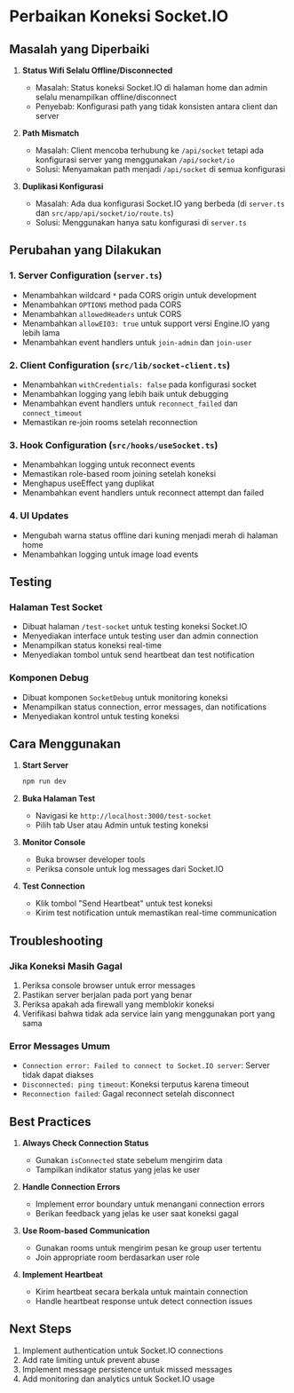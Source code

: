 # Perbaikan Koneksi Socket.IO

## Masalah yang Diperbaiki

1. **Status Wifi Selalu Offline/Disconnected**
   - Masalah: Status koneksi Socket.IO di halaman home dan admin selalu menampilkan offline/disconnect
   - Penyebab: Konfigurasi path yang tidak konsisten antara client dan server

2. **Path Mismatch**
   - Masalah: Client mencoba terhubung ke `/api/socket` tetapi ada konfigurasi server yang menggunakan `/api/socket/io`
   - Solusi: Menyamakan path menjadi `/api/socket` di semua konfigurasi

3. **Duplikasi Konfigurasi**
   - Masalah: Ada dua konfigurasi Socket.IO yang berbeda (di `server.ts` dan `src/app/api/socket/io/route.ts`)
   - Solusi: Menggunakan hanya satu konfigurasi di `server.ts`

## Perubahan yang Dilakukan

### 1. Server Configuration (`server.ts`)
- Menambahkan wildcard `*` pada CORS origin untuk development
- Menambahkan `OPTIONS` method pada CORS
- Menambahkan `allowedHeaders` untuk CORS
- Menambahkan `allowEIO3: true` untuk support versi Engine.IO yang lebih lama
- Menambahkan event handlers untuk `join-admin` dan `join-user`

### 2. Client Configuration (`src/lib/socket-client.ts`)
- Menambahkan `withCredentials: false` pada konfigurasi socket
- Menambahkan logging yang lebih baik untuk debugging
- Menambahkan event handlers untuk `reconnect_failed` dan `connect_timeout`
- Memastikan re-join rooms setelah reconnection

### 3. Hook Configuration (`src/hooks/useSocket.ts`)
- Menambahkan logging untuk reconnect events
- Memastikan role-based room joining setelah koneksi
- Menghapus useEffect yang duplikat
- Menambahkan event handlers untuk reconnect attempt dan failed

### 4. UI Updates
- Mengubah warna status offline dari kuning menjadi merah di halaman home
- Menambahkan logging untuk image load events

## Testing

### Halaman Test Socket
- Dibuat halaman `/test-socket` untuk testing koneksi Socket.IO
- Menyediakan interface untuk testing user dan admin connection
- Menampilkan status koneksi real-time
- Menyediakan tombol untuk send heartbeat dan test notification

### Komponen Debug
- Dibuat komponen `SocketDebug` untuk monitoring koneksi
- Menampilkan status connection, error messages, dan notifications
- Menyediakan kontrol untuk testing koneksi

## Cara Menggunakan

1. **Start Server**
   ```bash
   npm run dev
   ```

2. **Buka Halaman Test**
   - Navigasi ke `http://localhost:3000/test-socket`
   - Pilih tab User atau Admin untuk testing koneksi

3. **Monitor Console**
   - Buka browser developer tools
   - Periksa console untuk log messages dari Socket.IO

4. **Test Connection**
   - Klik tombol "Send Heartbeat" untuk test koneksi
   - Kirim test notification untuk memastikan real-time communication

## Troubleshooting

### Jika Koneksi Masih Gagal
1. Periksa console browser untuk error messages
2. Pastikan server berjalan pada port yang benar
3. Periksa apakah ada firewall yang memblokir koneksi
4. Verifikasi bahwa tidak ada service lain yang menggunakan port yang sama

### Error Messages Umum
- `Connection error: Failed to connect to Socket.IO server`: Server tidak dapat diakses
- `Disconnected: ping timeout`: Koneksi terputus karena timeout
- `Reconnection failed`: Gagal reconnect setelah disconnect

## Best Practices

1. **Always Check Connection Status**
   - Gunakan `isConnected` state sebelum mengirim data
   - Tampilkan indikator status yang jelas ke user

2. **Handle Connection Errors**
   - Implement error boundary untuk menangani connection errors
   - Berikan feedback yang jelas ke user saat koneksi gagal

3. **Use Room-based Communication**
   - Gunakan rooms untuk mengirim pesan ke group user tertentu
   - Join appropriate room berdasarkan user role

4. **Implement Heartbeat**
   - Kirim heartbeat secara berkala untuk maintain connection
   - Handle heartbeat response untuk detect connection issues

## Next Steps

1. Implement authentication untuk Socket.IO connections
2. Add rate limiting untuk prevent abuse
3. Implement message persistence untuk missed messages
4. Add monitoring dan analytics untuk Socket.IO usage
